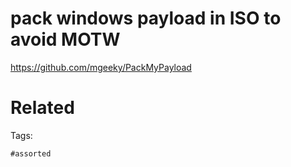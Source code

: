 # pack windows payload in ISO to avoid MOTW
https://github.com/mgeeky/PackMyPayload

# Related


Tags:

    #assorted
